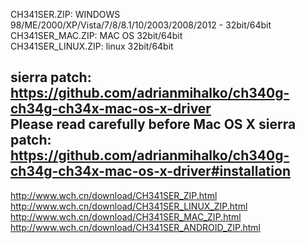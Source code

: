 CH341SER.ZIP: WINDOWS 98/ME/2000/XP/Vista/7/8/8.1/10/2003/2008/2012 - 32bit/64bit  
CH341SER_MAC.ZIP: MAC OS 32bit/64bit  
CH341SER_LINUX.ZIP: linux 32bit/64bit 
 
sierra patch: https://github.com/adrianmihalko/ch340g-ch34g-ch34x-mac-os-x-driver  
Please read carefully before Mac OS X sierra patch: https://github.com/adrianmihalko/ch340g-ch34g-ch34x-mac-os-x-driver#installation
---  
http://www.wch.cn/download/CH341SER_ZIP.html  
http://www.wch.cn/download/CH341SER_LINUX_ZIP.html  
http://www.wch.cn/download/CH341SER_MAC_ZIP.html  
http://www.wch.cn/download/CH341SER_ANDROID_ZIP.html  
